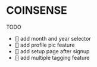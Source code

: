 # COINSENSE

TODO

- [] add month and year selector
- [] add profile pic feature
- [] add setup page after signup
- [] add multiple tagging feature